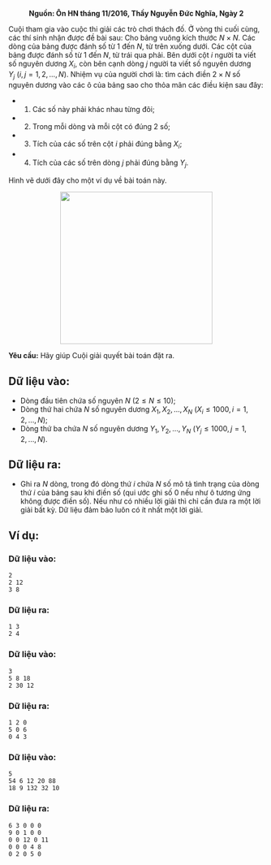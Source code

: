**<center>Nguồn: Ôn HN tháng 11/2016, Thầy Nguyễn Đức Nghĩa, Ngày 2</center>**

Cuội tham gia vào cuộc thi giải các trò chơi thách đố. Ở vòng thi cuối cùng, các thí sinh nhận được đề bài sau: Cho bảng vuông kích thước $N×N$. Các dòng của bảng được đánh số từ $1$ đến $N$, từ trên xuống dưới. Các cột của bảng được đánh số từ $1$ đến $N$, từ trái qua phải. Bên dưới cột $i$ người ta viết số nguyên dương $X_i$, còn bên cạnh dòng $j$ người ta viết số nguyên dương $Y_j\ (i, j = 1, 2, …, N)$. Nhiệm vụ của người chơi là: tìm cách điền $2\times N$ số nguyên dương vào các ô của bảng sao cho thỏa mãn các điều kiện sau đây:
- 1) Các số này phải khác nhau từng đôi;
- 2) Trong mỗi dòng và mỗi cột có đúng $2$ số;
- 3) Tích của các số trên cột $i$ phải đúng bằng $X_i$;
- 4) Tích của các số trên dòng $j$ phải đúng bằng $Y_j$.

Hình vẽ dưới đây cho một ví dụ về bài toán này.
<center><img src="/images/problems/1238/NETNUM.png" width="300px" /></center>

**Yêu cầu:** Hãy giúp Cuội giải quyết bài toán đặt ra.

## Dữ liệu vào:
- Dòng đầu tiên chứa số nguyên $N\ (2 ≤ N ≤ 10)$;
- Dòng thứ hai chứa $N$ số nguyên dương $X_1, X_2, \dots, X_N\ (X_i ≤ 1000, i = 1, 2, \dots, N)$;
- Dòng thứ ba chứa $N$ số nguyên dương $Y_1, Y_2, \dots, Y_N\ (Y_j ≤ 1000, j = 1, 2, …, N)$.

## Dữ liệu ra:
- Ghi ra $N$ dòng, trong đó dòng thứ $i$ chứa $N$ số mô tả tình trạng của dòng thứ $i$ của bảng sau khi điền số (qui ước ghi số $0$ nếu như ô tương ứng không được điền số). Nếu như có nhiều lời giải thì chỉ cần đưa ra một lời giải bất kỳ. Dữ liệu đảm bảo luôn có ít nhất một lời giải.

## Ví dụ:
### Dữ liệu vào:
```
2
2 12
3 8
```

### Dữ liệu ra:
```
1 3
2 4
```

### Dữ liệu vào:
```
3
5 8 18
2 30 12
```

### Dữ liệu ra:
```
1 2 0
5 0 6
0 4 3
```

### Dữ liệu vào:
```
5
54 6 12 20 88
18 9 132 32 10
```

### Dữ liệu ra:
```
6 3 0 0 0
9 0 1 0 0
0 0 12 0 11
0 0 0 4 8
0 2 0 5 0
```
